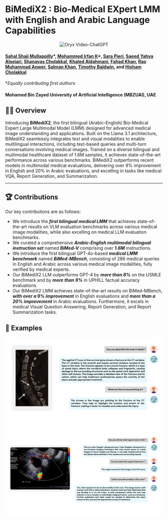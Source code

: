 # BiMediX2 : Bio-Medical EXpert LMM with English and Arabic Language Capabilities

<p align="center">
    <img src="https://i.imgur.com/waxVImv.png" alt="Oryx Video-ChatGPT">
</p>

#### [Sahal Shaji Mullappilly](https://scholar.google.com/citations?user=LJWxVpUAAAAJ&hl=en)\*, [Mohammed Irfan K](https://scholar.google.com/citations?user=GJp0keYAAAAJ&hl=en)*, [Sara Pieri](https://scholar.google.com/citations?user=jLNKLsgAAAAJ&hl=en&oi=ao), [Saeed Yahya Alseiari](https://ssmc.ae/doctors/dr-saeed-alseiari/), [Shanavas Cholakkal](https://www.researchgate.net/profile/Shanavas-Cholakkal), [Khaled Aldahmani](https://www.seha.ae/doctor-detail/327), [Fahad Khan](https://sites.google.com/view/fahadkhans/home), [Rao Muhammad Anwer](https://scholar.google.com/citations?hl=en&authuser=1&user=_KlvMVoAAAAJ), [Salman Khan](https://salman-h-khan.github.io/), [Timothy  Baldwin](https://scholar.google.com/citations?user=wjBD1dkAAAAJ&hl=en), and [Hisham Cholakkal](https://scholar.google.com/citations?hl=en&user=bZ3YBRcAAAAJ)

\**Equally contributing first authors*

#### **Mohamed Bin Zayed University of Artificial Intelligence (MBZUAI), UAE**

## 	👩‍⚕️ Overview


Introducing **BiMediX2**, the first bilingual (Arabic-English) Bio-Medical Expert Large Multimodal Model (LMM) designed for advanced medical image understanding and applications. Built on the Llama 3.1 architecture, BiMediX2 seamlessly integrates text and visual modalities to enable multilingual interactions, including text-based queries and multi-turn conversations involving medical images. Trained on a diverse bilingual and multimodal healthcare dataset of 1.6M samples, it achieves state-of-the-art performance across various benchmarks. BiMediX2 outperforms recent models in multimodal medical evaluations, delivering over 9% improvement in English and 20% in Arabic evaluations, and excelling in tasks like medical VQA, Report Generation, and Summarization.

---

## 🏆 Contributions

Our key contributions are as follows:

- We introduce the _**first bilingual medical LMM**_ that achieves state-of-the-art results on VLM evaluation benchmarks across various medical image modalities, while also excelling on medical LLM evaluation benchmarks.
- We curated a comprehensive _**Arabic-English multimodal bilingual instruction set**_ named _**BiMed-V**_ comprising over _**1.6M**_ instructions.
- We introduce the first bilingual GPT-4o-based _**medical LMM benchmark**_ named _**BiMed-MBench**_, consisting of 286 medical queries in English and Arabic across various medical image modalities, fully verified by medical experts.
- Our BiMediX2 LLM outperforms GPT-4 by _**more than 8%**_ on the USMLE benchmark and by _**more than 9%**_ in UPHILL factual accuracy evaluations.
- Our BiMediX2 LMM achieves state-of-the-art results on BiMed-MBench, _**with over a 9% improvement**_ in English evaluations and _**more than a 20% improvement**_ in Arabic evaluations. Furthermore, it excels in medical Visual Question Answering, Report Generation, and Report Summarization tasks.

## 🌟 Examples

![Example 1](assets/example1.png)
![Example 2](assets/example2.png)
